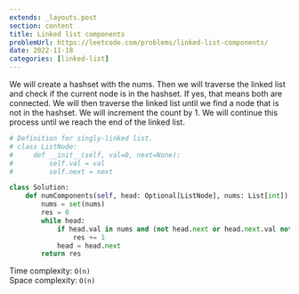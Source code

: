 ```yaml
---
extends: _layouts.post
section: content
title: Linked list components
problemUrl: https://leetcode.com/problems/linked-list-components/
date: 2022-11-18
categories: [linked-list]
---
```


We will create a hashset with the nums. Then we will traverse the linked list and check if the current node is in the hashset. If yes, that means both are connected. We will then traverse the linked list until we find a node that is not in the hashset. We will increment the count by 1. We will continue this process until we reach the end of the linked list.

```python
# Definition for singly-linked list.
# class ListNode:
#     def __init__(self, val=0, next=None):
#         self.val = val
#         self.next = next

class Solution:
    def numComponents(self, head: Optional[ListNode], nums: List[int]) -> int:
        nums = set(nums)
        res = 0
        while head:
            if head.val in nums and (not head.next or head.next.val not in nums):
                res += 1
            head = head.next
        return res
```

Time complexity: `O(n)` <br/>
Space complexity: `O(n)`